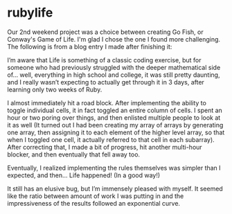 rubylife
========

Our 2nd weekend project was a choice between creating Go Fish, or Conway's Game of Life.  I'm glad I chose the one I found more challenging.  The following is from a blog entry I made after finishing it:

I’m aware that Life is something of a classic coding exercise, but for someone who had previously struggled with the deeper mathematical side of… well, everything in high school and college, it was still pretty daunting, and I really wasn’t expecting to actually get through it in 3 days, after learning only two weeks of Ruby.

I almost immediately hit a road block. After implementing the ability to toggle individual cells, it in fact toggled an entire column of cells. I spent an hour or two poring over things, and then enlisted multiple people to look at it as well (It turned out I had been creating my array of arrays by generating one array, then assigning it to each element of the higher level array, so that when I toggled one cell, it actually referred to that cell in each subarray). After correcting that, I made a bit of progress, hit another multi-hour blocker, and then eventually that fell away too.

Eventually, I realized implementing the rules themselves was simpler than I expected, and then… Life happened! (In a good way!)

It still has an elusive bug, but I’m immensely pleased with myself. It seemed like the ratio between amount of work I was putting in and the impressiveness of the results followed an exponential curve.


